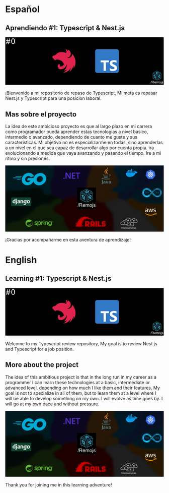 
# Español

## Aprendiendo #1: Typescript & Nest.js

[![Aprendiendo](https://github.com/Remojs/Learning-Typescript/blob/master/media/nest-banner.png?raw=true)]()

¡Bienvenido a mi repositorio de repaso de Typescript, Mi meta es repasar Nest.js y Typescript para una posicion laboral.

## Mas sobre el proyecto

La idea de este ambicioso proyecto es que al largo plazo en mi carrera como programador pueda aprender estas tecnologias a nivel basico, intermedio o avanzado, dependiendo de cuanto me guste y sus caracteristicas. Mi objetivo no es especializarme en todas, sino aprenderlas a un nivel en el que sea capaz de desarrollar algo por cuenta propia. ira evolucionando a medida que vaya avanzando y pasando el tiempo. Ire a mi ritmo y sin presiones.

[![Aprendiendo](https://github.com/Remojs/Learning-Java/blob/master/readme-media/aprendiendo-banner.png?raw=true)]()

¡Gracias por acompañarme en esta aventura de aprendizaje!

#

# English

## Learning #1: Typescript & Nest.js

[![Learning](https://github.com/Remojs/Learning-Typescript/blob/master/media/nest-banner.png?raw=true)]()

Welcome to my Typescript review repository, My goal is to review Nest.js and Typescript for a job position.

## More about the project

The idea of this ambitious project is that in the long run in my career as a programmer I can learn these technologies at a basic, intermediate or advanced level, depending on how much I like them and their features. My goal is not to specialize in all of them, but to learn them at a level where I will be able to develop something on my own. I will evolve as time goes by. I will go at my own pace and without pressure.

[![Learning](https://github.com/Remojs/Learning-Java/blob/master/readme-media/aprendiendo-banner.png?raw=true)]()

Thank you for joining me in this learning adventure!
